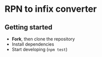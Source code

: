 # RPN to infix converter

## Getting started

- **Fork**, then clone the repository
- Install dependencies
- Start developing (`npm test`)
